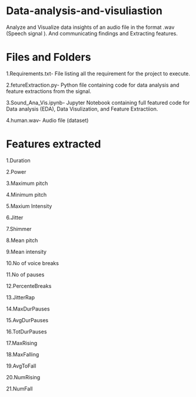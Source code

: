 # Data-analysis-and-visuliastion
  Analyze and  Visualize data insights of an audio file in the format .wav (Speech signal ). And communicating findings and Extracting    features.
# Files and Folders
   1.Requirements.txt- File listing all the requirement for the project to execute.
  
  
  2.fetureExtraction.py- Python file containing code for data analysis and feature extractions from the signal.
  
  
  3.Sound_Ana_Vis.ipynb- Jupyter Notebook containing full featured code for Data analysis (EDA), Data Visulization, and Feature Extractiion.
  
  
  4.human.wav- Audio file (dataset)

# Features extracted
   1.Duration
  
  2.Power
  
  3.Maximum pitch
  
  4.Minimum pitch
  
  5.Maxium Intensity
  
  6.Jitter
  
  7.Shimmer
  
  8.Mean pitch
  
  9.Mean intensity
  
  10.No of voice breaks
  
  11.No of pauses
  
  12.PercenteBreaks
   
  13.JitterRap
  
  14.MaxDurPauses
   
  15.AvgDurPauses
  
  16.TotDurPauses
   
  17.MaxRising
  
  18.MaxFalling

  19.AvgToFall
   
  20.NumRising
   
  21.NumFall 

